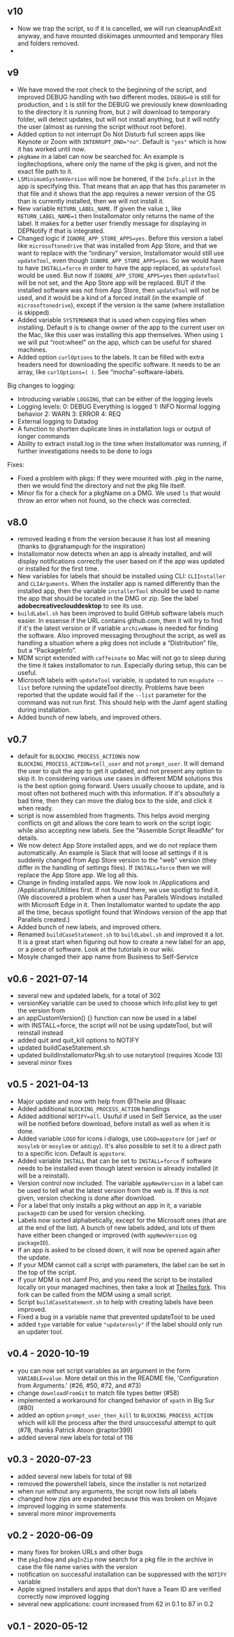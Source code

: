 ## v10

- Now we trap the script, so if it is cancelled, we will run cleanupAndExit anyway, and have mounted diskimages unmounted and temporary files and folders removed.
-

## v9

- We have moved the root check to the beginning of the script, and improved DEBUG handling with two different modes. `DEBUG=0` is still for production, and `1` is still for the DEBUG we previously knew downloading to the directory it is running from, but `2` will download to temporary folder, will detect updates, but will not install anything, but it will notify the user (almost as running the script without root before).
- Added option to not interrupt Do Not Disturb full screen apps like Keynote or Zoom with `INTERRUPT_DND="no"`. Default is `"yes"` which is how it has worked until now.
- `pkgName` in a label can now be searched for. An example is logitechoptions, where only the name of the pkg is given, and not the exact file path to it.
- `LSMinimumSystemVersion` will now be honered, if the `Info.plist` in the app is specifying this. That means that an app that has this parameter in that file and it shows that the app requires a newer version of the OS than is currently installed, then we will not install it.
- New variable `RETURN_LABEL_NAME`. If given the value `1`, like `RETURN_LABEL_NAME=1` then Installomator only returns the name of the label. It makes for a better user friendly message for displaying in DEPNotify if that is integrated.
- Changed logic if `IGNORE_APP_STORE_APPS=yes`. Before this version a label like `microsoftonedrive` that was installed from App Store, and that we want to replace with the “ordinary” version, Installomator would still use `updateTool`, even though `IGNORE_APP_STORE_APPS=yes`. So we would have to have `INSTALL=force` in order to have the app replaced, as `updateTool` would be used. But now if `IGNORE_APP_STORE_APPS=yes` then `updateTool` will be not set, and the App Store app will be replaced. BUT if the installed software was not from App Store, then `updateTool` will not be used, and it would be a kind of a forced install (in the example of `microsoftonedrive`), except if the version is the same (where installation is skipped).
- Added variable `SYSTEMOWNER` that is used when copying files when installing. Default `0` is to change owner of the app to the current user on the Mac, like this user was installing this app themselves. When using `1` we will put “root:wheel” on the app, which can be useful for shared machines.
- Added option `curlOptions` to the labels. It can be filled with extra headers need for downloading the specific software. It needs to be an array, like `curlOptions=( )`. See “mocha”-software-labels.

Big changes to logging:
- Introducing variable `LOGGING`, that can be either of the logging levels
- Logging levels:
    0: DEBUG     Everything is logged
    1: INFO      Normal logging behavior
    2: WARN
    3: ERROR
    4: REQ
- External logging to Datadog
- A function to shorten duplicate lines in installation logs or output of longer commands
- Ability to extract install.log in the time when Installomator was running, if further investigations needs to be done to logs

Fixes:
- Fixed a problem with pkgs: If they were mounted with .pkg in the name, then we would find the directory and not the pkg file itself.
- Minor fix for a check for a pkgName on a DMG. We used `ls` that would throw an error when not found, so the check was corrected.

## v8.0

- removed leading `0` from the version because it has lost all meaning (thanks to @grahampugh for the inspiration)
- Installomator now detects when an app is already installed, and will display notifications correctly the user based on if the app was updated or installed for the first time.
- New variables for labels that should be installed using CLI: `CLIInstaller` and `CLIArguments`. When the installer app is named differently than the installed app, then the variable `installerTool` should be used to name the app that should be located in the DMG or zip. See the label __adobecreativeclouddesktop__ to see its use.
- `buildLabel.sh` has been improved to build GitHub software labels much easier. In essense if the URL contains github.com, then it will try to find if it's the latest version or if variable `archiveName` is needed for finding the software. Also improved messaging throughout the script, as well as handling a situation where a pkg does not include a “Distribution” file, but a “PackageInfo”.
- MDM script extended with `caffeinate` so Mac will not go to sleep during the time it takes installomator to run. Especially during setup, this can be useful.
- Microsoft labels with `updateTool` variable, is updated to run `msupdate --list` before running the updateTool directly. Problems have been reported that the update would fail if the `--list` parameter for the command was not run first. This should help with the Jamf agent stalling during installation.
- Added bunch of new labels, and improved others.

## v0.7

- default for `BLOCKING_PROCESS_ACTION`is now `BLOCKING_PROCESS_ACTION=tell_user` and not `prompt_user`. It will demand the user to quit the app to get it updated, and not present any option to skip it. In considering various use cases in different MDM solutions this is the best option going forward. Users usually choose to update, and is most often not bothered much with this information. If it's absoultely a bad time, then they can move the dialog box to the side, and click it when ready.
- script is now assembled from fragments. This helps avoid merging conflicts on git and allows the core team to work on the script logic while also accepting new labels. See the "Assemble Script ReadMe" for details.
- We now detect App Store installed apps, and we do not replace them automatically. An example is Slack that will loose all settings if it is suddenly changed from App Store version to the "web" version (they differ in the handling of settings files). If `INSTALL=force` then we will replace the App Store app. We log all this.
- Change in finding installed apps. We now look in /Applications and /Applications/Utilities first. If not found there, we use spotligt to find it. (We discovered a problem when a user has Parallels Windows installed with Microsoft Edge in it. Then Installomator wanted to update the app all the time, becaus spotlight found that Windows version of the app that Parallels created.)
- Added bunch of new labels, and improved others.
- Renamed `buildCaseStatement.sh` to `buildLabel.sh` and improved it a lot. It is a great start when figuring out how to create a new label for an app, or a piece of software. Look at the tutorials in our wiki.
- Mosyle changed their app name from Business to Self-Service

## v0.6 - 2021-07-14

- several new and updated labels, for a total of 302
- versionKey variable can be used to choose which Info.plist key to get the version from
- an appCustomVersion() {} function can now be used in a label
- with INSTALL=force, the script will not be using updateTool, but will reinstall instead
- added quit and quit_kill options to NOTIFY
- updated buildCaseStatement.sh
- updated buildInstallomatorPkg.sh to use notarytool (requires Xcode 13)
- several minor fixes

## v0.5 - 2021-04-13

- Major update and now with help from @Theile and @Isaac
- Added additional `BLOCKING_PROCESS_ACTION` handlings
- Added additional `NOTIFY=all`. Usuful if used in Self Service, as the user will be notified before download, before install as well as when it is done.
- Added variable `LOGO` for icons i dialogs, use `LOGO=appstore` (or `jamf` or `mosyleb` or `mosylem` or `addigy`). It's also possible to set it to a direct path to a specific icon. Default is `appstore`.
- Added variable `INSTALL` that can be set to `INSTALL=force` if software needs to be installed even though latest version is already installed (it will be a reinstall).
- Version control now included. The variable `appNewVersion` in a label can be used to tell what the latest version from the web is. If this is not given, version checking is done after download.
- For a label that only installs a pkg without an app in it, a variable `packageID` can be used for version checking.
- Labels now sorted alphabetically, except for the Microsoft ones (that are at the end of the list). A bunch of new labels added, and lots of them have either been changed or improved (with `appNewVersion` og `packageID`).
- If an app is asked to be closed down, it will now be opened again after the update.
- If your MDM cannot call a script with parameters, the label can be set in the top of the script.
- If your MDM is not Jamf Pro, and you need the script to be installed locally on your managed machines, then take a look at [Theiles fork](https://github.com/Theile/Installomator/). This fork can be called from the MDM using a small script.
- Script `buildCaseStatement.sh` to help with creating labels have been improved.
- Fixed a bug in a variable name that prevented updateTool to be used
- added `type` variable for value `"updateronly"` if the label should only run an updater tool.


## v0.4 - 2020-10-19

- you can now set script variables as an argument in the form `VARIABLE=value`. More detail on this in the README file, 'Configuration from Arguments.' (#26, #50, #72, and #73)
- change `downloadFromGit` to match file types better (#58)
- implemented a workaround for changed behavior of `xpath` in Big Sur (#80)
- added an option `prompt_user_then_kill` to `BLOCKING_PROCESS_ACTION` which will kill the process after the third unsuccessful attempt to quit (#78, thanks Patrick Atoon @raptor399)
- added several new labels for total of 116


## v0.3 - 2020-07-23

- added several new labels for total of 98
- removed the powershell labels, since the installer is not notarized
- when run without any arguments, the script now lists all labels
- changed how zips are expanded because this was broken on Mojave
- improved logging in some statements
- several more minor improvements


## v0.2 - 2020-06-09

- many fixes for broken URLs and other bugs
- the `pkgInDmg` and `pkgInZip` now search for a pkg file in the archive in case the file name varies with the version
- notification on successful installation can be suppressed with the `NOTIFY` variable
- Apple signed installers and apps that don’t have a Team ID are verified correctly now
improved logging
- several new applications: count increased from 62 in 0.1 to 87 in 0.2


## v0.1 - 2020-05-12
